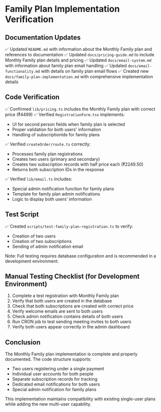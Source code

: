 # Family Plan Implementation Verification

## Documentation Updates

✅ Updated `README.md` with information about the Monthly Family plan and references to documentation
✅ Updated `docs/pricing-guide.md` to include Monthly Family plan details and pricing
✅ Updated `docs/email-system.md` with information about family plan email handling
✅ Updated `docs/email-functionality.md` with details on family plan email flows
✅ Created new `docs/family-plan-implementation.md` with comprehensive implementation details

## Code Verification

✅ Confirmed `lib/pricing.ts` includes the Monthly Family plan with correct price (₹4499)
✅ Verified `RegistrationForm.tsx` implements:
   - UI for second person fields when family plan is selected
   - Proper validation for both users' information
   - Handling of subscriptionIds for family plans
   
✅ Verified `createOrder/route.ts` correctly:
   - Processes family plan registrations
   - Creates two users (primary and secondary)
   - Creates two subscription records with half price each (₹2249.50)
   - Returns both subscription IDs in the response
   
✅ Verified `lib/email.ts` includes:
   - Special admin notification function for family plans
   - Template for family plan admin notifications
   - Logic to display both users' information

## Test Script

✅ Created `scripts/test-family-plan-registration.ts` to verify:
   - Creation of two users
   - Creation of two subscriptions
   - Sending of admin notification email
   
Note: Full testing requires database configuration and is recommended in a development environment.

## Manual Testing Checklist (for Development Environment)

1. Complete a test registration with Monthly Family plan
2. Verify that both users are created in the database
3. Check that both subscriptions are created with correct price
4. Verify welcome emails are sent to both users
5. Check admin notification contains details of both users
6. Run CRON job to test sending meeting invites to both users
7. Verify both users appear correctly in the admin dashboard

## Conclusion

The Monthly Family plan implementation is complete and properly documented. The code structure supports:

- Two users registering under a single payment
- Individual user accounts for both people
- Separate subscription records for tracking
- Dedicated email notifications for both users
- Special admin notification for family plans

This implementation maintains compatibility with existing single-user plans while adding the new multi-user capability.

